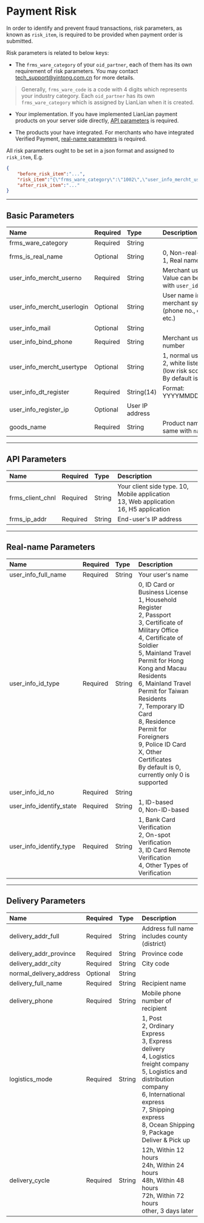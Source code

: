 # Payment Risk

In order to identify and prevent fraud transactions, risk parameters, as known as ```risk_item```, is required to be provided when payment order is submitted. 

Risk parameters is related to below keys:
 
* The ```frms_ware_category``` of your ```oid_partner```, each of them has its own requirement of risk parameters. You may contact [tech_support@yintong.com.cn](mailto:tech_support@yintong.com.cn) for more details.
    
> Generally, ```frms_ware_code``` is a code with 4 digits which represents your industry category. Each ```oid_partner``` has its own ```frms_ware_category``` which is assigned by LianLian when it is created.

* Your implementation. If you have implemented LianLian payment products on your server side directly, [API parameters](#api-parameters) is required.

* The products your have integrated. For merchants who have integrated Verified Payment, [real-name parameters](#real-name-parameters) is required.

All risk parameters ought to be set in a json format and assigned to ```risk_item```, E.g.

```json
{
    "before_risk_item":"...",
    "risk_item":"{\"frms_ware_category\":\"1002\",\"user_info_mercht_userno\":\"...\",\"user_info_mercht_userlogin\":\"\",\"user_info_mail\":\"\",\"user_info_bind_phone\":\"...\",\"user_info_mercht_usertype\":\"\",\"user_info_dt_registe\":\"20180206143300\",\"user_info_register_ip\":\"\",\"user_info_full_name\":\"...\",\"user_info_id_type\":\"0\",\"user_info_id_no\":\"...\",\"user_info_identify_state\":\"0\",\"user_info_identify_type\":\"4\"}",
    "after_risk_item":"..."
}
```

***

## Basic Parameters

|Name|Required|Type|Description|
|:---|:---|:---|:---|
|frms_ware_category|Required|String||
|frms_is_real_name|Optional|String| 0, Non-real-name <br> 1, Real name |
|user_info_mercht_userno|Required|String| Merchant user No. Value can be same with ```user_id``` |
|user_info_mercht_userlogin|Optional|String| User name in merchant system (phone no., email, etc.) |
|user_info_mail|Optional|String||
|user_info_bind_phone|Required|String|Merchant user phone number|
|user_info_mercht_usertype|Optional|String|1, normal user <br> 2, white listed user (low risk score) <br> By default is 1|
|user_info_dt_register|Required|String(14)|Format: YYYYMMDDHHMMSS|
|user_info_register_ip|Optional|User IP address |
|goods_name|Required|String| Product name. Can be same with ```name_goods```|

***

## API Parameters

|Name|Required|Type|Description|
|:---|:---|:---|:---|
|frms_client_chnl|Required|String| Your client side type. 10, Mobile application <br> 13, Web application <br> 16, H5 application |
|frms_ip_addr|Required|String|End-user's IP address|

***

## Real-name Parameters

|Name|Required|Type|Description|
|:---|:---|:---|:---|
|user_info_full_name|Required|String| Your user's name|
|user_info_id_type|Required|String|0, ID Card or Business License <br> 1, Household Register <br> 2, Passport <br> 3, Certificate of Military Office <br> 4, Certificate of Soldier <br> 5, Mainland Travel Permit for Hong Kong and Macau Residents <br> 6, Mainland Travel Permit for Taiwan Residents <br> 7, Temporary ID Card <br> 8, Residence Permit for Foreigners <br> 9, Police ID Card <br> X, Other Certificates <br> By default is 0, currently only 0 is supported |
|user_info_id_no|Required|String||
|user_info_identify_state|Required|String|1, ID-based <br> 0, Non-ID-based|
|user_info_identify_type|Required|String|1, Bank Card Verification <br> 2, On-spot Verification <br> 3, ID Card Remote Verification <br> 4, Other Types of Verification |

***

## Delivery Parameters

|Name|Required|Type|Description|
|:---|:---|:---|:---|
|delivery_addr_full|Required|String|Address full name includes county (district)|
|delivery_addr_province|Required|String|Province code |
|delivery_addr_city|Required|String|City code|
|normal_delivery_address|Optional|String||
|delivery_full_name|Required|String|Recipient name |
|delivery_phone|Required|String|Mobile phone number of recipient|
|logistics_mode|Required|String|1, Post <br> 2, Ordinary Express<br> 3, Express delivery <br> 4, Logistics freight company <br> 5, Logistics and distribution company <br> 6, International express <br> 7, Shipping express <br> 8, Ocean Shipping <br>  9, Package Deliver & Pick up |
|delivery_cycle|Required|String|12h, Within 12 hours <br> 24h, Within 24 hours <br> 48h, Within 48 hours <br> 72h, Within 72 hours <br> other, 3 days later |

